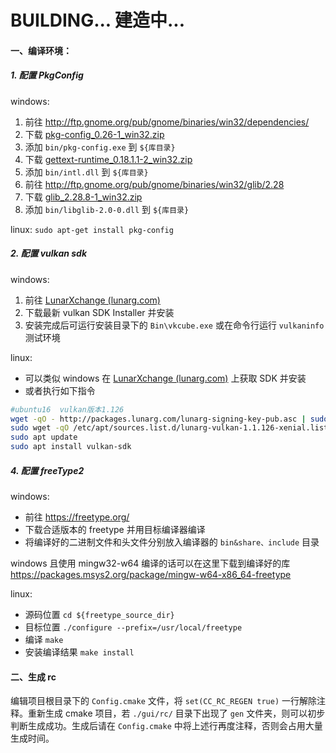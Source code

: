 # BUILDING...   建造中...

#### 一、编译环境：

##### 1. 配置 PkgConfig

windows:

1. 前往 http://ftp.gnome.org/pub/gnome/binaries/win32/dependencies/
2. 下载 [pkg-config_0.26-1_win32.zip](http://ftp.gnome.org/pub/gnome/binaries/win32/dependencies/pkg-config_0.26-1_win32.zip)
3. 添加 `bin/pkg-config.exe` 到 `${库目录}`
4. 下载 [gettext-runtime_0.18.1.1-2_win32.zip](http://ftp.gnome.org/pub/gnome/binaries/win32/dependencies/gettext-runtime_0.18.1.1-2_win32.zip)
5. 添加 `bin/intl.dll` 到 `${库目录}`
6. 前往 http://ftp.gnome.org/pub/gnome/binaries/win32/glib/2.28
7. 下载 [glib_2.28.8-1_win32.zip](http://ftp.acc.umu.se/pub/gnome/binaries/win32/glib/2.28/glib_2.28.8-1_win32.zip)
8. 添加 `bin/libglib-2.0-0.dll` 到 `${库目录}`

linux: `sudo apt-get install pkg-config`

##### 2. 配置 vulkan sdk

windows:

1. 前往 [LunarXchange (lunarg.com)](https://vulkan.lunarg.com/sdk/home)
2. 下载最新 vulkan SDK Installer 并安装
3. 安装完成后可运行安装目录下的 `Bin\vkcube.exe` 或在命令行运行 `vulkaninfo` 测试环境

linux:

- 可以类似 windows 在 [LunarXchange (lunarg.com)](https://vulkan.lunarg.com/sdk/home) 上获取 SDK 并安装
- 或者执行如下指令

```sh
#ubuntu16  vulkan版本1.126
wget -qO - http://packages.lunarg.com/lunarg-signing-key-pub.asc | sudo apt-key add -
sudo wget -qO /etc/apt/sources.list.d/lunarg-vulkan-1.1.126-xenial.list http://packages.lunarg.com/vulkan/1.1.126/lunarg-vulkan-1.1.126-xenial.list
sudo apt update
sudo apt install vulkan-sdk
```

##### 4. 配置 freeType2

windows:

- 前往 https://freetype.org/
- 下载合适版本的 freetype 并用目标编译器编译
- 将编译好的二进制文件和头文件分别放入编译器的 `bin&share、include` 目录

windows 且使用 mingw32-w64 编译的话可以在这里下载到编译好的库 https://packages.msys2.org/package/mingw-w64-x86_64-freetype

linux:

- 源码位置 `cd ${freetype_source_dir}`
- 目标位置 `./configure --prefix=/usr/local/freetype`
- 编译 `make`
- 安装编译结果 `make install`

#### 二、生成 rc

编辑项目根目录下的 `Config.cmake` 文件，将 `set(CC_RC_REGEN true)` 一行解除注释。重新生成 cmake 项目，若 `./gui/rc/` 目录下出现了 `gen` 文件夹，则可以初步判断生成成功。生成后请在 `Config.cmake` 中将上述行再度注释，否则会占用大量生成时间。
